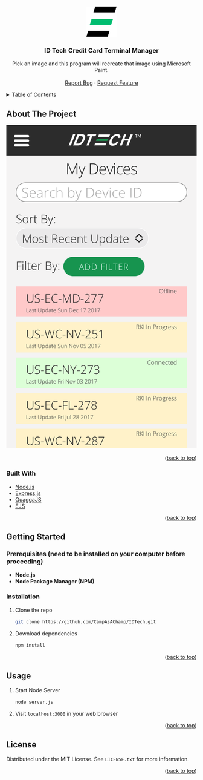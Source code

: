 <div id="top"></div>

<!-- PROJECT LOGO -->
<br />
<div align="center">
  <a href="https://github.com/CampAsAChamp/IDTech">
    <img src="static/img/logo.svg" alt="Logo" width="80" height="80">
  </a>

<h3 align="center">ID Tech Credit Card Terminal Manager</h3>

  <p align="center">
    Pick an image and this program will recreate that image using Microsoft Paint.
    <br />
    <br />
    <a href="https://github.com/CampAsAChamp/IDTech/issues">Report Bug</a>
    ·
    <a href="https://github.com/CampAsAChamp/IDTech/issues">Request Feature</a>
  </p>
</div>



<!-- TABLE OF CONTENTS -->
<details>
  <summary>Table of Contents</summary>
  <ol>
    <li>
      <a href="#about-the-project">About The Project</a>
      <ul>
        <li><a href="#built-with">Built With</a></li>
      </ul>
    </li>
    <li>
      <a href="#getting-started">Getting Started</a>
      <ul>
        <li><a href="#prerequisites">Prerequisites</a></li>
        <li><a href="#installation">Installation</a></li>
      </ul>
    </li>
    <li><a href="#usage">Usage</a></li>
    <li><a href="#license">License</a></li>
  </ol>
</details>



<!-- ABOUT THE PROJECT -->
## About The Project
<div align="center">

![product-screenshot]

</div>
<p align="right">(<a href="#top">back to top</a>)</p>



### Built With

* [Node.js](https://nodejs.org/)
* [Express.js](https://expressjs.com/)
* [QuaggaJS](https://serratus.github.io/quaggaJS/)
* [EJS](https://ejs.co/)

<p align="right">(<a href="#top">back to top</a>)</p>



<!-- GETTING STARTED -->
## Getting Started

### Prerequisites (need to be installed on your computer before proceeding)

* **Node.js**
* **Node Package Manager (NPM)**


### Installation

1. Clone the repo
    ```sh
    git clone https://github.com/CampAsAChamp/IDTech.git
    ```
2. Download dependencies
    ```sh
    npm install
    ```

<p align="right">(<a href="#top">back to top</a>)</p>


<!-- USAGE EXAMPLES -->
## Usage

1. Start Node Server
   ```sh
   node server.js
   ```
2. Visit `localhost:3000` in your web browser

<p align="right">(<a href="#top">back to top</a>)</p>

<!-- LICENSE -->
## License

Distributed under the MIT License. See `LICENSE.txt` for more information.

<p align="right">(<a href="#top">back to top</a>)</p>



<!-- MARKDOWN LINKS & IMAGES -->
<!-- https://www.markdownguide.org/basic-syntax/#reference-style-links -->
[contributors-shield]: https://img.shields.io/github/contributors/CampAsAChamp/msPaintAutomation.svg?style=for-the-badge
[contributors-url]: https://github.com/CampAsAChamp/msPaintAutomation/graphs/contributors
[forks-shield]: https://img.shields.io/github/forks/CampAsAChamp/msPaintAutomation.svg?style=for-the-badge
[forks-url]: https://github.com/CampAsAChamp/msPaintAutomation/network/members
[stars-shield]: https://img.shields.io/github/stars/CampAsAChamp/msPaintAutomation.svg?style=for-the-badge
[stars-url]: https://github.com/CampAsAChamp/msPaintAutomation/stargazers
[issues-shield]: https://img.shields.io/github/issues/CampAsAChamp/msPaintAutomation.svg?style=for-the-badge
[issues-url]: https://github.com/CampAsAChamp/msPaintAutomation/issues
[license-shield]: https://img.shields.io/github/license/CampAsAChamp/msPaintAutomation.svg?style=for-the-badge
[license-url]: https://github.com/CampAsAChamp/msPaintAutomation/blob/master/LICENSE.txt
[linkedin-shield]: https://img.shields.io/badge/-LinkedIn-black.svg?style=for-the-badge&logo=linkedin&colorB=555
[product-screenshot]: static/img/screenshot.png
